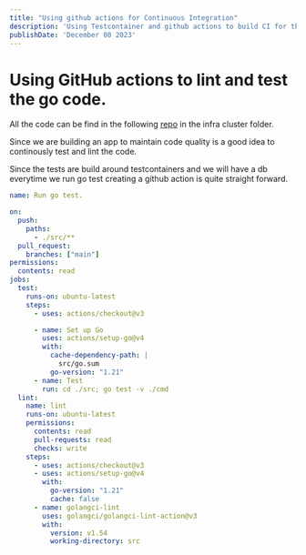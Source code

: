 ```yaml
---
title: "Using github actions for Continuous Integration"
description: 'Using Testcontainer and github actions to build CI for the app'
publishDate: 'December 08 2023'
---
```



# Using GitHub actions to lint and test the go code.
All the code can be find in the following [repo](https://github.com/oscar-todo-app/todo-app) in the infra cluster folder.

Since we are building an app to maintain code quality is a good idea to continously test and lint the code.

Since the tests are build around testcontainers and we will have a db everytime we run go test creating a github action is quite straight forward.

``` yaml
name: Run go test.

on:
  push:
    paths:
      - ./src/**
  pull_request:
    branches: ["main"]
permissions:
  contents: read
jobs:
  test:
    runs-on: ubuntu-latest
    steps:
      - uses: actions/checkout@v3

      - name: Set up Go
        uses: actions/setup-go@v4
        with:
          cache-dependency-path: |
            src/go.sum
          go-version: "1.21"
      - name: Test
        run: cd ./src; go test -v ./cmd
  lint:
    name: lint
    runs-on: ubuntu-latest
    permissions:
      contents: read
      pull-requests: read
      checks: write
    steps:
      - uses: actions/checkout@v3
      - uses: actions/setup-go@v4
        with:
          go-version: "1.21"
          cache: false
      - name: golangci-lint
        uses: golangci/golangci-lint-action@v3
        with:
          version: v1.54
          working-directory: src
```

